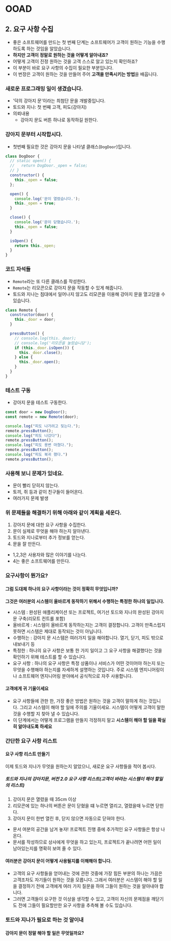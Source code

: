 # OOAD

## 2. 요구 사항 수집

* 좋은 소프트웨어를 만드는 첫 번째 단계는 소프트웨어가 고객이 원하는 기능을 수행하도록 하는 것임을 알았습니다.
* **하지만 고객이 정말로 원하는 것을 어떻게 알아내죠?**
* 어떻게 고객이 진정 원하는 것을 고객 스스로 알고 있는지 확인하죠?
* 이 부분이 바로 요구 사항의 수집이 필요한 부분입니다.
* 이 번장은 고객이 원하는 것을 만들어 주어 **고객을 만족시키는 방법**을 배웁니다.

### 새로운 프로그래밍 일이 생겼습니다.

* '덕의 강아지 문'이라는 최첨단 문을 개발중입니다.
* 토드와 지나: 첫 번째 고객, 피도(강아지)
* 의뢰내용
  - 강아지 문도 버튼 하나로 동작하길 원한다.

### 강아지 문부터 시작합시다.

* 첫번째 필요한 것은 강아지 문을 나타낼 클래스(`DogDoor`)입니다.

``` js
class DogDoor {
  // static open() {
  //   return DogDoor._open = false;
  // }
  constructor() {
    this._open = false;
  };

  open() {
    console.log('문이 열렸습니다.');
    this._open = true;
  }

  close() {
    console.log('문이 닫혔습니다.');
    this._open = false;
  }

  isOpen() {
    return this._open;
  }
}
```

### 코드 자석들

* `Remote`라는 또 다른 클래스를 작성한다.
* `Remote`는 리모콘으로 강아지 문을 작동할 수 있게 해줍니다.
* 토드와 지나는 침대에서 일어나지 않고도 리모콘을 이용해 강아지 문을 열고닫을 수 있습니다.

``` js
class Remote {
  constructor(door) {
    this._door = door;
  }

  pressButton() {
    // console.log(this._door);
    // console.log('리모콘을 눌렀습니당');
    if (this._door.isOpen()) {
      this._door.close();
    } else {
      this._door.open();
    }
  }
}
```

### 테스트 구동

* 강아지 문을 테스트 구동한다.

``` js
const door = new DogDoor();
const remote = new Remote(door);

console.log("피도 나가려고 짖는다.");
remote.pressButton();
console.log("피도 나갔다");
remote.pressButton();
console.log("피도 용변 마쳤다.");
remote.pressButton();
console.log("피도 복귀 했다.")
remote.pressButton();
```

### 사용해 보니 문제가 있네요.

* 문이 빨리 닫히지 않는다.
* 토끼, 쥐 등과 같이 친구들이 들어온다.
* 여러가지 문제 발생

### 위 문제들을 해결하기 위해 아래와 같이 계획을 세운다.

1. 강아지 문에 대한 요구 사항을 수집한다.
2. 문이 실제로 무엇을 해야 하는지 알아낸다.
3. 토드와 지나로부터 추가 정보를 얻는다.
4. 문을 잘 만든다.

* 1,2,3은 사용자와 많은 이야기를 나눈다.
* 4는 좋은 소프트웨어를 만든다.

### 요구사항이 뭔가요?

#### 그럼 도대체 하나의 요구 사항이라는 것이 정확히 무엇입니까?

**그것은 여러분의 시스템이 올바르게 동작하기 위해서 수행하는 특정한 하나의 일입니다.**

* 시스템 : 완성된 애플리케이션 또는 프로젝트, 여기선 토드와 지나의 완성된 강아지 문 구축(리모트 컨트롤 포함)
* 올바르게 : 시스템이 올바르게 동작하는지는 고객이 결정합니다. 고객이 만족스럽지 못하면 시스템은 제대로 동작되는 것이 아닙니다.
* 수행하는 : 강아지 문 시스템은 여러가지 일을 해야합니다. 열기, 닫기, 피도 밖으로 내보내기 등
* 특정한 : 하나의 요구 사항은 보통 한 가지 일이고 그 요구 사항을 해결했다는 것을 확인하기 위해 테스트를 할 수 있습니다.
* 요구 사항 : 하나의 요구 사항은 특정 상품이나 서비스가 어떤 것이어야 하는지 또는 무엇을 수행해야 하는지를 자세하게 설명하는 것입니다. 주로 시스템 엔지니어링이나 소프트웨어 엔지니어링 분야에서 공식적으로 자주 사용합니다.

#### 고객에게 귀 기울이세요

* 요구 사항들에 관한 한, 가장 좋은 방법은 원하는 것을 고객이 말하게 하는 것입니다. 그리고 시스템이 해야 할 일에 주의를 기울이세요. 시스템이 어떻게 고객이 말한 것을 수행할 지 찾아 낼 수 있습니다.
* 이 단계에서는 어떻게 프로그램을 만들지 걱정하지 말고 **시스템이 해야 할 일을 확실히 알아내도록 하세요**

### 간단한 요구 사항 리스트

#### 요구 사항 리스트 만들기

이제 토드와 지나가 무엇을 원하는지 알았으니, 새로운 요구 사항들을 적어 봅시다.

##### 토드와 지나의 강아지문, 버전 2.0 요구 사항 리스트(고객이 바라는 시스템이 해야 할일의 리스트)

1. 강아지 문은 열렸을 때 35cm 이상
2. 리모콘에 있는 하나의 버튼은 문이 닫혔을 떄 누르면 열리고, 열렸을때 누르면 닫힌다.
3. 강아지 문이 한번 열린 후, 닫지 않으면 자동으로 닫혀야 한다.

* 문서 여분의 공간을 남겨 놓자! 프로젝트 진행 중에 추가적인 요구 사항들은 항상 나온다.
* 문서를 작성하므로 상사에게 무엇을 하고 있는지, 프로젝트가 끝나려면 어떤 일이 남아있는지를 명확히 보여 줄 수 있다.

#### 여러분은 강아지 문이 어떻게 사용될지를 이해해야 합니다.

* 고객의 요구 사항들을 얻어내는 것에 관한 것중에 가장 힘든 부분의 하나는 가끔은 고객조차도 자기들이 원하는 것을 모릅니다. 그래서 여러분은 시스템이 해야 할 일을 결정하기 전에 고객에게 여러 가지 질문을 하여 그들이 원하는 것을 알아내야 합니다.
* 그러면 고객들이 요구한 것 이상을 생각할 수 있고, 고객이 자신의 문제점을 깨닫기도 전에 그들이 필요할만한 요구 사항을 추측해 볼 수도 있습니다.

### 토드와 지나가 필요로 하는 것 알이내

#### 강아지 문이 정말 해야 할 일은 무엇일까요?
